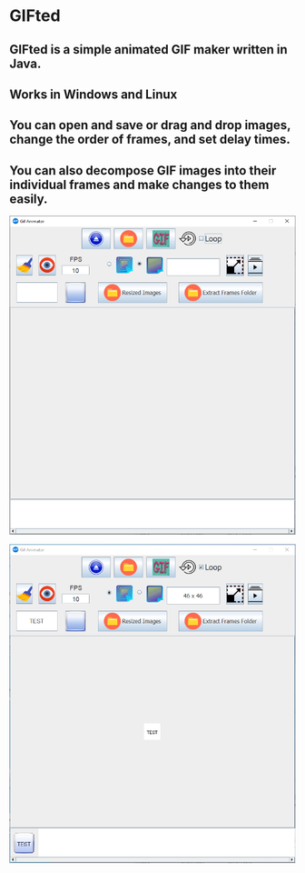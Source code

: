 # GIFted

## GIFted is a simple animated GIF maker written in Java.

## Works in Windows and Linux

## You can open and save or drag and drop images, change the order of frames, and set delay times.

## You can also decompose GIF images into their individual frames and make changes to them easily.

![Preview](previews/1.png)

![Preview](previews/2.png)
